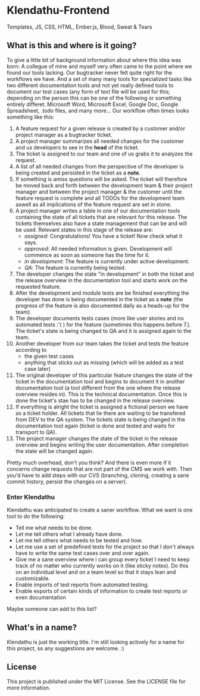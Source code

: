 Klendathu-Frontend
==================

Templates, JS, CSS, HTML, Ember.js, Blood, Sweat &amp; Tears



## What is this and where is it going?
To give a little bit of background information about where this idea was born:
A collegue of mine and myself very often came to the point where we found our tools lacking. Our bugtracker never felt quite right for the workflows we have. And a set of many many tools for specialized tasks like two different documentation tools and not yet really defined tools to document our test cases (any form of text file will be used for this; depending on the person this can be one of the following or something entirely differet: Microsoft Word, Microsoft Excel, Google Doc, Google Spreadsheet, .todo files, and many more...
Our workflow often times looks something like this:

 1. A feature request for a given release is created by a customer and/or project manager as a bugtracker ticket.
 2. A project manager summarizes all needed changes for the customer and us developers to see in the **head** of the ticket.
 3. The ticket is assigned to our team and one of us grabs it to analyzes the request.
 4. A list of all needed changes from the perspective of the developer is being created and persisted in the ticket as a **note**.
 5. If something is amiss questions will be asked. The ticket will therefore be moved back and forth between the development team & their project manager and between the project manager & the customer until the feature request is complete and all TODOs for the development team aswell as all implications of the feature request are set in stone.
 6. A project manager writes a table in one of our documentation tools containing the state of all tickets that are relevant for this release. The tickets themselves also have a state management that can be and will be used. Relevant states in this stage of the release are:
    * *assigned*: Congratulations! You have a ticket! Now check what it says.
    * *approved*: All needed information is given. Development will commence as soon as someone has the time for it.
    * *in development*: The feature is currently under active development.
    * *QA*: The feature is currently being tested.
 7. The developer changes the state "in development" in both the ticket and the release overview in the documentation tool and starts work on the requested feature.
 7. After the development and module tests are be finished everything the developer has done is being documented in the ticket as a **note** (the progress of the feature is also documented daily as a heads-up for the team).
 8. The developer documents tests cases (more like user stories and no automated tests :'( ) for the feature (sometimes this happens before 7.). The ticket's state is being changed to QA and it is assigned again to the team.
 9. Another developer from our team takes the ticket and tests the feature according to
    * the given test cases
    * anything that sticks out as missing (which will be added as a test case later)
 10. The original developer of this particular feature changes the state of the ticket in the documentation tool and begins to document it in another documentation tool (a tool different from the one where the release overview resides in). This is the technical documentation. Once this is done the ticket's stae has to be changed in the release overview.
 11. If everything is alright the ticket is assigned a fictional person we have as a ticket holder. All tickets that lie there are waiting to be transfered from DEV to the QA system. The tickets state is being changed in the documentation tool again (ticket is done and tested and waits for transport to QA).
 12. The project manager changes the state of the ticket in the release overview and begins writing the user documentation. After completion the state will be changed again.


Pretty much overhead, don't you think? And there is even more if it concerns change requests that are not part of the CMS we work with. Then you'd have to add steps with our CVS (branching, cloning, creating a sane commit history, persist the changes on a server).



### Enter Klendathu
Klendathu was anticipated to create a saner workflow.
What we want is one tool to do the following:

 * Tell me what needs to be done.
 * Let me tell others what I already have done.
 * Let me tell others what needs to be tested and how.
 * Let me use a set of predefined tests for the project so that I don't always have to write the same test cases over and over again.
 * Give me a sane overview where i can group every ticket I need to keep track of no matter who currently works on it (like sticky notes). Do this on an individual level and on a team level so that it stays lean and customizable.
 * Enable imports of test reports from automated testing.
 * Enable exports of certain kinds of information to create test reports or even documentation

Maybe someone can add to this list?



## What's in a name?
Klendathu is just the working title. I'm still looking actively for a name for this project, so any suggestions are welcome. :)



## License
This project is published under the MIT License. See the LICENSE file for more information.